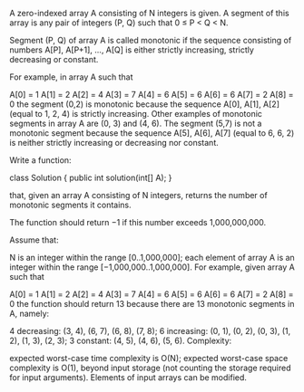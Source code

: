 A zero-indexed array A consisting of N integers is given. A segment of this array is any pair of integers (P, Q) such that 0 ≤ P < Q < N.

Segment (P, Q) of array A is called monotonic if the sequence consisting of numbers A[P], A[P+1], ..., A[Q] is either strictly increasing, strictly decreasing or constant.

For example, in array A such that

  A[0] = 1    A[1] = 2    A[2] = 4
  A[3] = 7    A[4] = 6    A[5] = 6
  A[6] = 6    A[7] = 2    A[8] = 0
the segment (0,2) is monotonic because the sequence A[0], A[1], A[2] (equal to 1, 2, 4) is strictly increasing. Other examples of monotonic segments in array A are (0, 3) and (4, 6). The segment (5,7) is not a monotonic segment because the sequence A[5], A[6], A[7] (equal to 6, 6, 2) is neither strictly increasing or decreasing nor constant.

Write a function:

class Solution { public int solution(int[] A); }

that, given an array A consisting of N integers, returns the number of monotonic segments it contains.

The function should return −1 if this number exceeds 1,000,000,000.

Assume that:

N is an integer within the range [0..1,000,000];
each element of array A is an integer within the range [−1,000,000..1,000,000].
For example, given array A such that

  A[0] = 1    A[1] = 2    A[2] = 4
  A[3] = 7    A[4] = 6    A[5] = 6
  A[6] = 6    A[7] = 2    A[8] = 0
the function should return 13 because there are 13 monotonic segments in A, namely:

4 decreasing: (3, 4), (6, 7), (6, 8), (7, 8);
6 increasing: (0, 1), (0, 2), (0, 3), (1, 2), (1, 3), (2, 3);
3 constant: (4, 5), (4, 6), (5, 6).
Complexity:

expected worst-case time complexity is O(N);
expected worst-case space complexity is O(1), beyond input storage (not counting the storage required for input arguments).
Elements of input arrays can be modified.